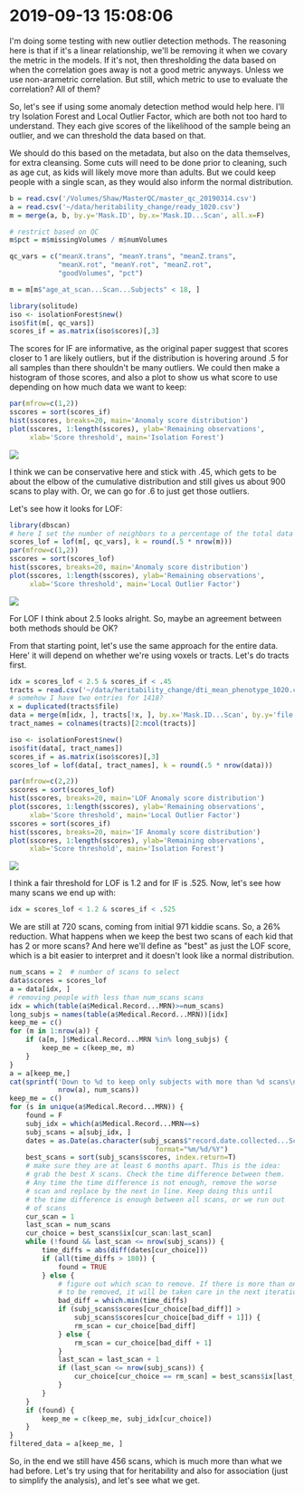 # 2019-09-13 15:08:06

I'm doing some testing with new outlier detection methods. The reasoning here is
that if it's a linear relationship, we'll be removing it when we covary the
metric in the models. If it's not, then thresholding the data based on when the
correlation goes away is not a good metric anyways. Unless we use non-arametric
correlation. But still, which metric to use to evaluate the correlation? All of
them?

So, let's see if using some anomaly detection method would help here. I'll try
Isolation Forest and Local Outlier Factor, which are both not too hard to
understand. They each give scores of the likelihood of the sample being an
outlier, and we can threshold the data based on that.

We should do this based on the metadata, but also on the data themselves, for
extra cleansing. Some cuts will need to be done prior to cleaning, such as age
cut, as kids will likely move more than adults. But we could keep people with
a single scan, as they would also inform the normal distribution.

```r
b = read.csv('/Volumes/Shaw/MasterQC/master_qc_20190314.csv')
a = read.csv('~/data/heritability_change/ready_1020.csv')
m = merge(a, b, by.y='Mask.ID', by.x='Mask.ID...Scan', all.x=F)

# restrict based on QC
m$pct = m$missingVolumes / m$numVolumes

qc_vars = c("meanX.trans", "meanY.trans", "meanZ.trans",
            "meanX.rot", "meanY.rot", "meanZ.rot",
            "goodVolumes", "pct")

m = m[m$"age_at_scan...Scan...Subjects" < 18, ]

library(solitude)
iso <- isolationForest$new()
iso$fit(m[, qc_vars])
scores_if = as.matrix(iso$scores)[,3]
```

The scores for IF are informative, as the original paper suggest that scores
closer to 1 are likely outliers, but if the distribution is hovering around .5
for all samples than there shouldn't be many outliers. We could then make a
histogram of those scores, and also a plot to show us what score to use
depending on how much data we want to keep:

```r
par(mfrow=c(1,2))
sscores = sort(scores_if)
hist(sscores, breaks=20, main='Anomaly score distribution')
plot(sscores, 1:length(sscores), ylab='Remaining observations',
     xlab='Score threshold', main='Isolation Forest')
```

![](images/2019-09-13-15-57-09.png)

I think we can be conservative here and stick with .45, which gets to be about
the elbow of the cumulative distribution and still gives us about 900 scans to
play with. Or, we can go for .6 to just get those outliers. 

Let's see how it looks for LOF:

```r
library(dbscan)
# here I set the number of neighbors to a percentage of the total data
scores_lof = lof(m[, qc_vars], k = round(.5 * nrow(m)))
par(mfrow=c(1,2))
sscores = sort(scores_lof)
hist(sscores, breaks=20, main='Anomaly score distribution')
plot(sscores, 1:length(sscores), ylab='Remaining observations',
     xlab='Score threshold', main='Local Outlier Factor')
```

![](images/2019-09-13-15-55-24.png)

For LOF I think about 2.5 looks alright. So, maybe an agreement between both
methods should be OK?

From that starting point, let's use the same approach for the entire data. Here'
it will depend on whether we're using voxels or tracts. Let's do tracts first.

```r
idx = scores_lof < 2.5 & scores_if < .45
tracts = read.csv('~/data/heritability_change/dti_mean_phenotype_1020.csv')
# somehow I have two entries for 1418?
x = duplicated(tracts$file)
data = merge(m[idx, ], tracts[!x, ], by.x='Mask.ID...Scan', by.y='file')
tract_names = colnames(tracts)[2:ncol(tracts)]

iso <- isolationForest$new()
iso$fit(data[, tract_names])
scores_if = as.matrix(iso$scores)[,3]
scores_lof = lof(data[, tract_names], k = round(.5 * nrow(data)))

par(mfrow=c(2,2))
sscores = sort(scores_lof)
hist(sscores, breaks=20, main='LOF Anomaly score distribution')
plot(sscores, 1:length(sscores), ylab='Remaining observations',
     xlab='Score threshold', main='Local Outlier Factor')
sscores = sort(scores_if)
hist(sscores, breaks=20, main='IF Anomaly score distribution')
plot(sscores, 1:length(sscores), ylab='Remaining observations',
     xlab='Score threshold', main='Isolation Forest')
```

![](images/2019-09-13-16-15-35.png)

I think a fair threshold for LOF is 1.2 and for IF is .525. Now, let's see how
many scans we end up with:

```r
idx = scores_lof < 1.2 & scores_if < .525
```

We are still at 720 scans, coming from initial 971 kiddie scans. So, a 26%
reduction. What happens when we keep the best two scans of each kid that has 2
or more scans? And here we'll define as "best" as just the LOF score, which is a
bit easier to interpret and it doesn't look like a normal distribution.

```r
num_scans = 2  # number of scans to select
data$scores = scores_lof
a = data[idx, ]
# removing people with less than num_scans scans
idx = which(table(a$Medical.Record...MRN)>=num_scans)
long_subjs = names(table(a$Medical.Record...MRN))[idx]
keep_me = c()
for (m in 1:nrow(a)) {
    if (a[m, ]$Medical.Record...MRN %in% long_subjs) {
        keep_me = c(keep_me, m)
    }
}
a = a[keep_me,]
cat(sprintf('Down to %d to keep only subjects with more than %d scans\n',
            nrow(a), num_scans))
keep_me = c()
for (s in unique(a$Medical.Record...MRN)) {
    found = F
    subj_idx = which(a$Medical.Record...MRN==s)
    subj_scans = a[subj_idx, ]
    dates = as.Date(as.character(subj_scans$"record.date.collected...Scan"),
                                    format="%m/%d/%Y")
    best_scans = sort(subj_scans$scores, index.return=T)
    # make sure they are at least 6 months apart. This is the idea:
    # grab the best X scans. Check the time difference between them.
    # Any time the time difference is not enough, remove the worse
    # scan and replace by the next in line. Keep doing this until
    # the time difference is enough between all scans, or we run out
    # of scans
    cur_scan = 1
    last_scan = num_scans
    cur_choice = best_scans$ix[cur_scan:last_scan]
    while (!found && last_scan <= nrow(subj_scans)) {
        time_diffs = abs(diff(dates[cur_choice]))
        if (all(time_diffs > 180)) {
            found = TRUE
        } else {
            # figure out which scan to remove. If there is more than one
            # to be removed, it will be taken care in the next iteration
            bad_diff = which.min(time_diffs)
            if (subj_scans$scores[cur_choice[bad_diff]] >
                subj_scans$scores[cur_choice[bad_diff + 1]]) {
                rm_scan = cur_choice[bad_diff]
            } else {
                rm_scan = cur_choice[bad_diff + 1]
            }
            last_scan = last_scan + 1
            if (last_scan <= nrow(subj_scans)) {
                cur_choice[cur_choice == rm_scan] = best_scans$ix[last_scan]
            }
        }
    }
    if (found) {
        keep_me = c(keep_me, subj_idx[cur_choice])
    }
}
filtered_data = a[keep_me, ]
```

So, in the end we still have 456 scans, which is much more than what we had
before. Let's try using that for heritability and also for association (just to
simplify the analysis), and let's see what we get.



